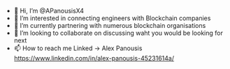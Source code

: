 - 👋 Hi, I’m @APanousisX4
- 👀 I’m interested in connecting engineers with Blockchain companies
- 🌱 I’m currently partnering with numerous blockchain organisations
- 💞️ I’m looking to collaborate on discussing waht you would be looking for next
- 📫 How to reach me Linked -> Alex Panousis https://www.linkedin.com/in/alex-panousis-45231614a/

<!---
APanousisX4/APanousisX4 is a ✨ special ✨ repository because its `README.md` (this file) appears on your GitHub profile.
You can click the Preview link to take a look at your changes.
--->
